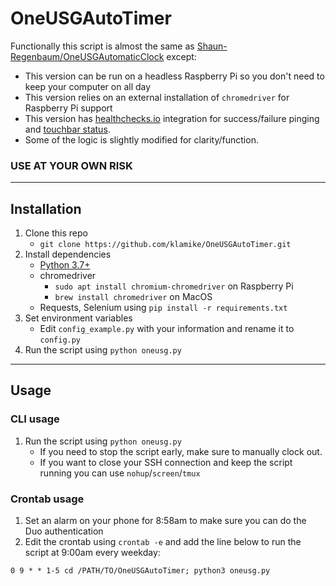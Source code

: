# OneUSGAutoTimer

Functionally this script is almost the same as [Shaun-Regenbaum/OneUSGAutomaticClock](https://github.com/Shaun-Regenbaum/OneUSGAutomaticClock) except:
- This version can be run on a headless Raspberry Pi so you don't need to keep your computer on all day
- This version relies on an external installation of `chromedriver` for Raspberry Pi support
- This version has [healthchecks.io](https://healthchecks.io) integration for success/failure pinging and [touchbar status](https://github.com/klamike/btt-healthchecks).
- Some of the logic is slightly modified for clarity/function.

### USE AT YOUR OWN RISK
___

## Installation

1. Clone this repo
    - `git clone https://github.com/klamike/OneUSGAutoTimer.git`
2. Install dependencies
    - [Python 3.7+](https://www.python.org/downloads/)
    - chromedriver
      - `sudo apt install chromium-chromedriver` on Raspberry Pi
      - `brew install chromedriver` on MacOS
    - Requests, Selenium using `pip install -r requirements.txt`
3. Set environment variables
    - Edit `config_example.py` with your information and rename it to `config.py`
4. Run the script using `python oneusg.py`

___

## Usage

### CLI usage

1. Run the script using `python oneusg.py`
   - If you need to stop the script early, make sure to manually clock out.
   - If you want to close your SSH connection and keep the script running you can use `nohup`/`screen`/`tmux`

### Crontab usage

1. Set an alarm on your phone for 8:58am to make sure you can do the Duo authentication
2. Edit the crontab using `crontab -e` and add the line below to run the script at 9:00am every weekday:

`0 9 * * 1-5 cd /PATH/TO/OneUSGAutoTimer; python3 oneusg.py`

